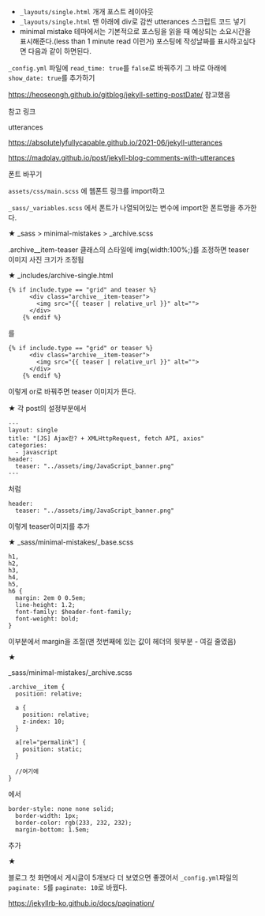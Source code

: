 - `_layouts/single.html` 개개 포스트 레이아웃
- `_layouts/single.html` 맨 아래에 div로 감싼 utterances 스크립트 코드 넣기
- minimal mistake 테마에서는 기본적으로 포스팅을 읽을 때 예상되는 소요시간을 표시해준다.(less than 1 minute read 이런거) 포스팅에 작성날짜를 표시하고싶다면 다음과 같이 하면된다.

`_config.yml` 파일에 `read_time: true`를 `false`로 바꿔주기
그 바로 아래에 `show_date: true`를 추가하기

https://heoseongh.github.io/gitblog/jekyll-setting-postDate/ 참고했음

참고 링크

utterances

https://absolutelyfullycapable.github.io/2021-06/jekyll-utterances

https://madplay.github.io/post/jekyll-blog-comments-with-utterances

폰트 바꾸기

`assets/css/main.scss` 에 웹폰트 링크를 import하고

`_sass/_variables.scss` 에서 폰트가 나열되어있는 변수에 import한 폰트명을 추가한다.

★
\_sass > minimal-mistakes > \_archive.scss

.archive\_\_item-teaser 클래스의 스타일에 img{width:100%;}를 조정하면 teaser 이미지 사진 크기가 조정됨

★
\_includes/archive-single.html

```
{% if include.type == "grid" and teaser %}
      <div class="archive__item-teaser">
        <img src="{{ teaser | relative_url }}" alt="">
      </div>
    {% endif %}
```

를

```
{% if include.type == "grid" or teaser %}
      <div class="archive__item-teaser">
        <img src="{{ teaser | relative_url }}" alt="">
      </div>
    {% endif %}
```

이렇게 or로 바꿔주면 teaser 이미지가 뜬다.

★
각 post의 설정부분에서

```
---
layout: single
title: "[JS] Ajax란? + XMLHttpRequest, fetch API, axios"
categories:
  - javascript
header:
  teaser: "../assets/img/JavaScript_banner.png"
---
```

처럼

```
header:
  teaser: "../assets/img/JavaScript_banner.png"
```

이렇게 teaser이미지를 추가

★
\_sass/minimal-mistakes/\_base.scss

```
h1,
h2,
h3,
h4,
h5,
h6 {
  margin: 2em 0 0.5em;
  line-height: 1.2;
  font-family: $header-font-family;
  font-weight: bold;
}
```

이부분에서 margin을 조절(맨 첫번째에 있는 값이 헤더의 윗부분 - 여길 줄였음)

★

\_sass/minimal-mistakes/\_archive.scss

```
.archive__item {
  position: relative;

  a {
    position: relative;
    z-index: 10;
  }

  a[rel="permalink"] {
    position: static;
  }

  //여기에
}
```

에서

```
border-style: none none solid;
  border-width: 1px;
  border-color: rgb(233, 232, 232);
  margin-bottom: 1.5em;
```

추가

★

블로그 첫 화면에서 게시글이 5개보다 더 보였으면 좋겠어서
`_config.yml`파일의 `paginate: 5`를 `paginate: 10`로 바꿨다.

<https://jekyllrb-ko.github.io/docs/pagination/>

